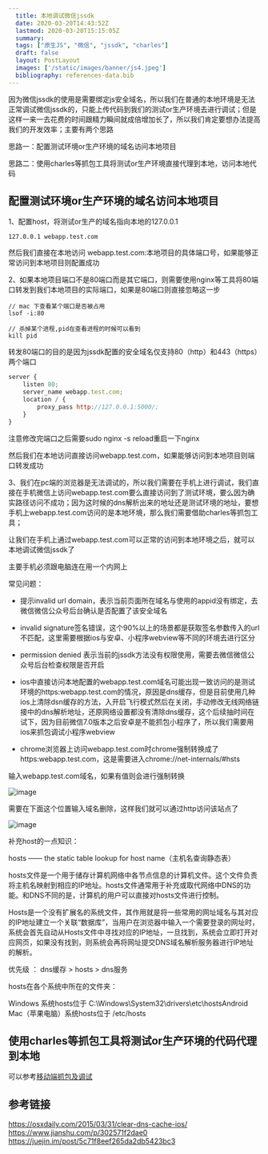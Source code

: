 ```yaml
---
  title: 本地调试微信jssdk
  date: 2020-03-20T14:43:52Z
  lastmod: 2020-03-20T15:15:05Z
  summary: 
  tags: ["原生JS", "微信", "jssdk", "charles"]
  draft: false
  layout: PostLayout
  images: ['/static/images/banner/js4.jpeg']
  bibliography: references-data.bib
---
```


因为微信jssdk的使用是需要绑定js安全域名，所以我们在普通的本地环境是无法正常调试微信jssdk的，只能上传代码到我们的测试or生产环境去进行调试；但是这样一来一去花费的时间跟精力瞬间就成倍增加长了，所以我们肯定要想办法提高我们的开发效率；主要有两个思路

思路一：配置测试环境or生产环境的域名访问本地项目

思路二：使用charles等抓包工具将测试or生产环境直接代理到本地，访问本地代码

## 配置测试环境or生产环境的域名访问本地项目

1、配置host，将测试or生产的域名指向本地的127.0.0.1

```shell
127.0.0.1 webapp.test.com
```

然后我们直接在本地访问 webapp.test.com:本地项目的具体端口号，如果能够正常访问到本地项目则配置成功

2、如果本地项目端口不是80端口而是其它端口，则需要使用nginx等工具将80端口转发到我们本地项目的实际端口，如果是80端口则直接忽略这一步

```shell
// mac 下查看某个端口是否被占用
lsof -i:80

// 杀掉某个进程,pid在查看进程的时候可以看到
kill pid
```

转发80端口的目的是因为jssdk配置的安全域名仅支持80（http）和443（https）两个端口

```js
server {
    listen 80;
    server_name webapp.test.com;
    location / {
        proxy_pass http://127.0.0.1:5000/;
    }
}
```

注意修改完端口之后需要sudo nginx -s reload重启一下nginx

然后我们在本地访问直接访问webapp.test.com，如果能够访问到本地项目则端口转发成功

3、我们在pc端的浏览器是无法调试的，所以我们需要在手机上进行调试，我们直接在手机微信上访问webapp.test.com要么直接访问到了测试环境，要么因为确实路径访问不成功；因为这时候的dns解析出来的地址还是测试环境的地址，要想手机上webapp.test.com访问的是本地环境，那么我们需要借助charles等抓包工具；

让我们在手机上通过webapp.test.com可以正常的访问到本地环境之后，就可以本地调试微信jssdk了

主要手机必须跟电脑连在用一个内网上

常见问题：

- 提示invalid url domain，表示当前页面所在域名与使用的appid没有绑定，去微信微信公众号后台确认是否配置了该安全域名

- invalid signature签名错误，这个90%以上的场景都是获取签名参数传入的url不匹配，这里需要根据ios与安卓、小程序webview等不同的环境去进行区分

- permission denied 表示当前的jssdk方法没有权限使用，需要去微信微信公众号后台检查权限是否开启

- ios中直接访问本地配置的webapp.test.com域名可能出现一致访问的是测试环境的https:webapp.test.com的情况，原因是dns缓存，但是目前使用几种ios上清除dsn缓存的方法，入开启飞行模式然后在关闭，手动修改无线网络链接中的dns解析地址，还原网络设置都没有清除dns缓存，这个后续抽时间在试下，因为目前微信7.0版本之后安卓是不能抓包小程序了，所以我们需要用ios来抓包调试小程序webview

- chrome浏览器上访问webapp.test.com时chrome强制转换成了https:webapp.test.com，这是需要进入chrome://net-internals/#hsts

输入webapp.test.com域名，如果有值则会进行强制转换

![image](https://user-images.githubusercontent.com/20950813/77176677-61e7b000-6aff-11ea-9174-4619d51aea3b.png)

需要在下面这个位置输入域名删除，这样我们就可以通过http访问该站点了

![image](https://user-images.githubusercontent.com/20950813/77176572-4086c400-6aff-11ea-8785-dfa2a037a685.png)

补充host的一点知识：

hosts —— the static table lookup for host name（主机名查询静态表）

hosts文件是一个用于储存计算机网络中各节点信息的计算机文件。这个文件负责将主机名映射到相应的IP地址。hosts文件通常用于补充或取代网络中DNS的功能。和DNS不同的是，计算机的用户可以直接对hosts文件进行控制。

Hosts是一个没有扩展名的系统文件，其作用就是将一些常用的网址域名与其对应的IP地址建立一个关联“数据库”，当用户在浏览器中输入一个需要登录的网址时，系统会首先自动从Hosts文件中寻找对应的IP地址，一旦找到，系统会立即打开对应网页，如果没有找到，则系统会再将网址提交DNS域名解析服务器进行IP地址的解析。

优先级 ： dns缓存 > hosts > dns服务

hosts在各个系统中所在的文件夹：

Windows 系统hosts位于 C:\Windows\System32\drivers\etc\hostsAndroid
Mac（苹果电脑）系统hosts位于 /etc/hosts

## 使用charles等抓包工具将测试or生产环境的代码代理到本地

可以参考[移动端抓包及调试](https://github.com/willson-wang/Blog/issues/35)

## 参考链接
https://osxdaily.com/2015/03/31/clear-dns-cache-ios/
https://www.jianshu.com/p/302571f2dae0
https://juejin.im/post/5c71f8eef265da2db5423bc3

